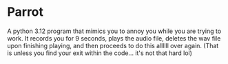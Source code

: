 # Parrot
A python 3.12 program that mimics you to annoy you while you are trying to work.
It records you for 9 seconds, plays the audio file, deletes the wav file upon finishing playing, and then proceeds to do this allllll over again.
(That is unless you find your exit within the code... it's not that hard lol)
